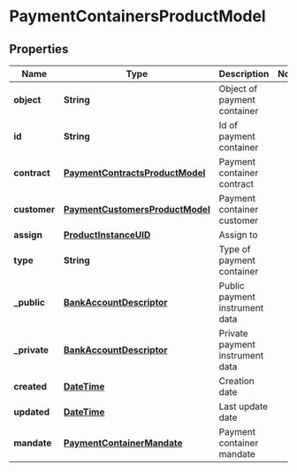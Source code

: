 
# PaymentContainersProductModel

## Properties
Name | Type | Description | Notes
------------ | ------------- | ------------- | -------------
**object** | **String** | Object of payment container | 
**id** | **String** | Id of payment container | 
**contract** | [**PaymentContractsProductModel**](PaymentContractsProductModel.md) | Payment container contract | 
**customer** | [**PaymentCustomersProductModel**](PaymentCustomersProductModel.md) | Payment container customer | 
**assign** | [**ProductInstanceUID**](ProductInstanceUID.md) | Assign to | 
**type** | **String** | Type of payment container | 
**_public** | [**BankAccountDescriptor**](BankAccountDescriptor.md) | Public payment instrument data | 
**_private** | [**BankAccountDescriptor**](BankAccountDescriptor.md) | Private payment instrument data | 
**created** | [**DateTime**](DateTime.md) | Creation date | 
**updated** | [**DateTime**](DateTime.md) | Last update date | 
**mandate** | [**PaymentContainerMandate**](PaymentContainerMandate.md) | Payment container mandate | 



